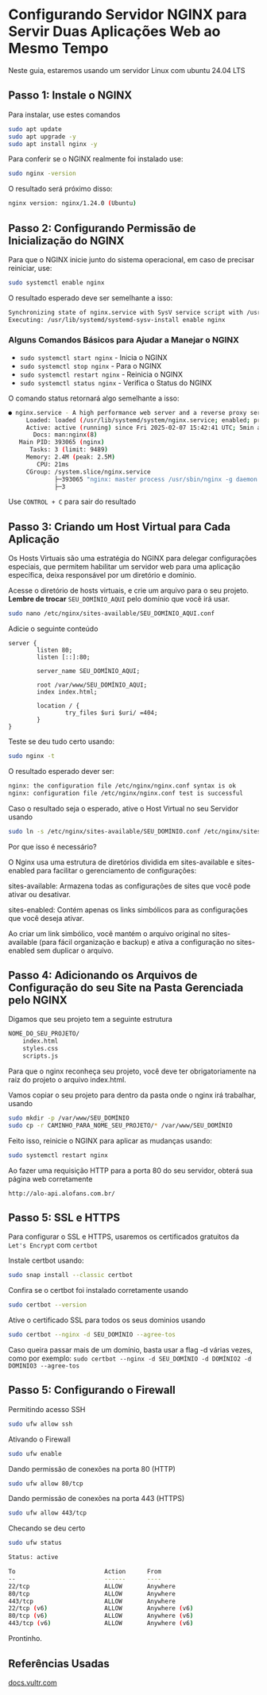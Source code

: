 # Configurando Servidor NGINX para Servir Duas Aplicações Web ao Mesmo Tempo

Neste guia, estaremos usando um servidor Linux com ubuntu 24.04 LTS

## Passo 1: Instale o NGINX

Para instalar, use estes comandos

```bash
sudo apt update
sudo apt upgrade -y
sudo apt install nginx -y
```

Para conferir se o NGINX realmente foi instalado use:

```bash
sudo nginx -version
```

O resultado será próximo disso:

```bash
nginx version: nginx/1.24.0 (Ubuntu)
```

## Passo 2: Configurando Permissão de Inicialização do NGINX

Para que o NGINX inicie junto do sistema operacional, em caso de precisar reiniciar, use:

```bash
sudo systemctl enable nginx
```

O resultado esperado deve ser semelhante a isso:

```bash
Synchronizing state of nginx.service with SysV service script with /usr/lib/systemd/systemd-sysv-install.
Executing: /usr/lib/systemd/systemd-sysv-install enable nginx
```

### Alguns Comandos Básicos para Ajudar a Manejar o NGINX

- `sudo systemctl start nginx` - Inicia o NGINX
- `sudo systemctl stop nginx` - Para o NGINX
- `sudo systemctl restart nginx` - Reinicia o NGINX
- `sudo systemctl status nginx` - Verifica o Status do NGINX

O comando status retornará algo semelhante a isso:

```bash
● nginx.service - A high performance web server and a reverse proxy server
     Loaded: loaded (/usr/lib/systemd/system/nginx.service; enabled; preset: enabled)
     Active: active (running) since Fri 2025-02-07 15:42:41 UTC; 5min ago
       Docs: man:nginx(8)
   Main PID: 393065 (nginx)
      Tasks: 3 (limit: 9489)
     Memory: 2.4M (peak: 2.5M)
        CPU: 21ms
     CGroup: /system.slice/nginx.service
             ├─393065 "nginx: master process /usr/sbin/nginx -g daemon on; master_process on;"
             ├─3
```

Use `CONTROL + C` para sair do resultado

## Passo 3: Criando um Host Virtual para Cada Aplicação

Os Hosts Virtuais são uma estratégia do NGINX para delegar configurações especiais, que permitem habilitar um servidor web para uma aplicação específica, deixa responsável por um diretório e domínio.

Acesse o diretório de hosts virtuais, e crie um arquivo para o seu projeto. **Lembre de trocar** `SEU_DOMÍNIO_AQUI` pelo domínio que você irá usar.

```bash
sudo nano /etc/nginx/sites-available/SEU_DOMÍNIO_AQUI.conf
```

Adicie o seguinte conteúdo

```nginx
server {
        listen 80;
        listen [::]:80;

        server_name SEU_DOMÍNIO_AQUI;

        root /var/www/SEU_DOMÍNIO_AQUI;
        index index.html;

        location / {
                try_files $uri $uri/ =404;
        }
}
```

Teste se deu tudo certo usando:

```bash
sudo nginx -t
```

O resultado esperado dever ser:

```bash
nginx: the configuration file /etc/nginx/nginx.conf syntax is ok
nginx: configuration file /etc/nginx/nginx.conf test is successful
```

Caso o resultado seja o esperado, ative o Host Virtual no seu Servidor usando

```bash
sudo ln -s /etc/nginx/sites-available/SEU_DOMÍNIO.conf /etc/nginx/sites-enabled/
```

Por que isso é necessário?

O Nginx usa uma estrutura de diretórios dividida em sites-available e sites-enabled para facilitar o gerenciamento de configurações:

sites-available: Armazena todas as configurações de sites que você pode ativar ou desativar.

sites-enabled: Contém apenas os links simbólicos para as configurações que você deseja ativar.

Ao criar um link simbólico, você mantém o arquivo original no sites-available (para fácil organização e backup) e ativa a configuração no sites-enabled sem duplicar o arquivo.

## Passo 4: Adicionando os Arquivos de Configuração do seu Site na Pasta Gerenciada pelo NGINX

Digamos que seu projeto tem a seguinte estrutura

```bash
NOME_DO_SEU_PROJETO/
    index.html
    styles.css
    scripts.js
```

Para que o nginx reconheça seu projeto, você deve ter obrigatoriamente na raiz do projeto o arquivo index.html.

Vamos copiar o seu projeto para dentro da pasta onde o nginx irá trabalhar, usando

```bash
sudo mkdir -p /var/www/SEU_DOMÍNIO
sudo cp -r CAMINHO_PARA_NOME_SEU_PROJETO/* /var/www/SEU_DOMÍNIO
```

Feito isso, reinicie o NGINX para aplicar as mudanças usando:

```bash
sudo systemctl restart nginx
```

Ao fazer uma requisição HTTP para a porta 80 do seu servidor, obterá sua página web corretamente

```http
http://alo-api.alofans.com.br/
```

## Passo 5: SSL e HTTPS

Para configurar o SSL e HTTPS, usaremos os certificados gratuitos da `Let's Encrypt` com `certbot`

Instale  certbot usando:

```bash
sudo snap install --classic certbot
```

Confira se o certbot foi instalado corretamente usando

```bash
sudo certbot --version
```

Ative o certificado SSL para todos os seus dominios usando

```bash
sudo certbot --nginx -d SEU_DOMÍNIO --agree-tos
```

Caso queira passar mais de um domínio, basta usar a flag -d várias vezes, como por exemplo: `sudo certbot --nginx -d SEU_DOMÍNIO -d DOMÍNIO2 -d DOMINIO3 --agree-tos`

## Passo 5: Configurando o Firewall

Permitindo acesso SSH

```bash
sudo ufw allow ssh
```

Ativando o Firewall

```bash
sudo ufw enable
```

Dando permissão de conexões na porta 80 (HTTP)

```bash
sudo ufw allow 80/tcp
```

Dando permissão de conexões na porta 443 (HTTPS)

```bash
sudo ufw allow 443/tcp
```

Checando se deu certo

```bash
sudo ufw status
```

```bash
Status: active

To                         Action      From
--                         ------      ----
22/tcp                     ALLOW       Anywhere                  
80/tcp                     ALLOW       Anywhere                  
443/tcp                    ALLOW       Anywhere                  
22/tcp (v6)                ALLOW       Anywhere (v6)             
80/tcp (v6)                ALLOW       Anywhere (v6)             
443/tcp (v6)               ALLOW       Anywhere (v6)
```

Prontinho.

## Referências Usadas

[docs.vultr.com](https://docs.vultr.com/how-to-install-nginx-web-server-on-ubuntu-24-04?ref=9141995&utm_source=performance-max-latam&utm_medium=paidmedia&obility_id=17096555207&&utm_campaign=LATAM_-_Brazil_-_Performance_Max_-_1001&utm_term=&utm_content=&ref=9141995&gad_source=1&gclid=Cj0KCQiA-5a9BhCBARIsACwMkJ4dsN0wazx1NjXka0cnBGIxBvud1ocACDXU6zRF-WIuP32aflrbt-AaAsa6EALw_wcB)
